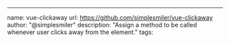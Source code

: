 ---
name: vue-clickaway
url: https://github.com/simplesmiler/vue-clickaway
author: "@simplesmiler"
description: "Assign a method to be called whenever user clicks away from the element."
tags: